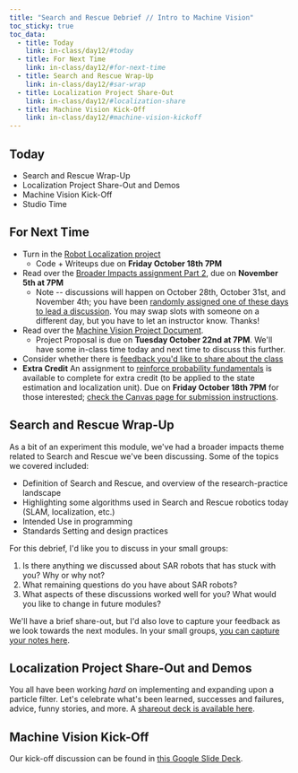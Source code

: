 ```yaml
---
title: "Search and Rescue Debrief // Intro to Machine Vision"
toc_sticky: true
toc_data:
  - title: Today
    link: in-class/day12/#today
  - title: For Next Time
    link: in-class/day12/#for-next-time
  - title: Search and Rescue Wrap-Up
    link: in-class/day12/#sar-wrap
  - title: Localization Project Share-Out
    link: in-class/day12/#localization-share
  - title: Machine Vision Kick-Off
    link: in-class/day12/#machine-vision-kickoff
---
```


## Today
* Search and Rescue Wrap-Up
* Localization Project Share-Out and Demos
* Machine Vision Kick-Off 
* Studio Time

## For Next Time
* Turn in the [Robot Localization project](../assignments/robot_localization)
  * Code + Writeups due on **Friday October 18th 7PM**
* Read over the [Broader Impacts assignment Part 2](../assignments/broader_impacts), due on **November 5th at 7PM** 
  * Note -- discussions will happen on October 28th, October 31st, and November 4th; you have been [randomly assigned one of these days to lead a discussion](https://docs.google.com/spreadsheets/d/1t2wJVq1ryEH47zOyPqVHE0VHtDHGa2fm6ehskNi13aA/edit?usp=sharing). You may swap slots with someone on a different day, but you have to let an instructor know. Thanks!
* Read over the [Machine Vision Project Document](../assignments/computer_vision_project).
    * Project Proposal is due on **Tuesday October 22nd at 7PM**. We'll have some in-class time today and next time to discuss this further.
* Consider whether there is [feedback you'd like to share about the class](https://forms.gle/giCwA1pkr4y3e4T37)
* **Extra Credit** An assignment to [reinforce probability fundamentals](../assignments/probability_basics/assignmentprobability_basics.pdf) is available to complete for extra credit (to be applied to the state estimation and localization unit). Due on **Friday October 18th 7PM** for those interested; [check the Canvas page for submission instructions](https://canvas.olin.edu/courses/822/assignments/13050).


## Search and Rescue Wrap-Up
As a bit of an experiment this module, we've had a broader impacts theme related to Search and Rescue we've been discussing. Some of the topics we covered included:
* Definition of Search and Rescue, and overview of the research-practice landscape
* Highlighting some algorithms used in Search and Rescue robotics today (SLAM, localization, etc.)
* Intended Use in programming
* Standards Setting and design practices

For this debrief, I'd like you to discuss in your small groups:
1. Is there anything we discussed about SAR robots that has stuck with you? Why or why not?
2. What remaining questions do you have about SAR robots?
3. What aspects of these discussions worked well for you? What would you like to change in future modules?

We'll have a brief share-out, but I'd also love to capture your feedback as we look towards the next modules. In your small groups, [you can capture your notes here](https://forms.gle/Tp1ncEeV2x8jHAyr5). 

## Localization Project Share-Out and Demos
You all have been working _hard_ on implementing and expanding upon a particle filter. Let's celebrate what's been learned, successes and failures, advice, funny stories, and more. A [shareout deck is available here](https://docs.google.com/presentation/d/1U1gHBxwc8ghFjZHDhROF24qZ6cSJkepm7cPE1UAP1Yw/edit?usp=sharing).

## Machine Vision Kick-Off
Our kick-off discussion can be found in [this Google Slide Deck](https://docs.google.com/presentation/d/1-o-3sEjfQml997eXZXBhzvSXdge1GZOplDOGS4IqfgE/edit?usp=sharing).

